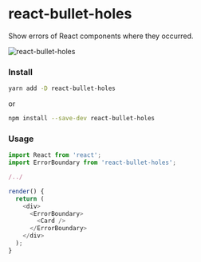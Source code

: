 # react-bullet-holes

Show errors of React components where they occurred.

![react-bullet-holes](docs/demo.gif)

### Install

```bash
yarn add -D react-bullet-holes
```

or

```bash
npm install --save-dev react-bullet-holes
```

### Usage

```javascript
import React from 'react';
import ErrorBoundary from 'react-bullet-holes';

/../

render() {
  return (
    <div>
      <ErrorBoundary>
        <Card />
      </ErrorBoundary>
    </div>
  );
}

```
